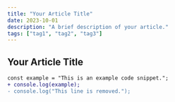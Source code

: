 ```yaml
---
title: "Your Article Title"
date: 2023-10-01
description: "A brief description of your article."
tags: ["tag1", "tag2", "tag3"]
---
```


## Your Article Title

```diff lang="js" title=YourCode.js
const example = "This is an example code snippet.";
+ console.log(example);
- console.log("This line is removed.");
```
